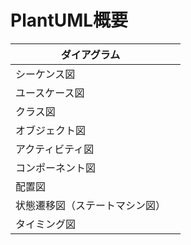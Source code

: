# PlantUML概要

| ダイアグラム                   |     |
| ------------------------------ | --- |
| シーケンス図                   |     |
| ユースケース図                 |     |
| クラス図                       |     |
| オブジェクト図                 |     |
| アクティビティ図               |     |
| コンポーネント図               |     |
| 配置図                         |     |
| 状態遷移図（ステートマシン図） |     |
| タイミング図                   |     |
